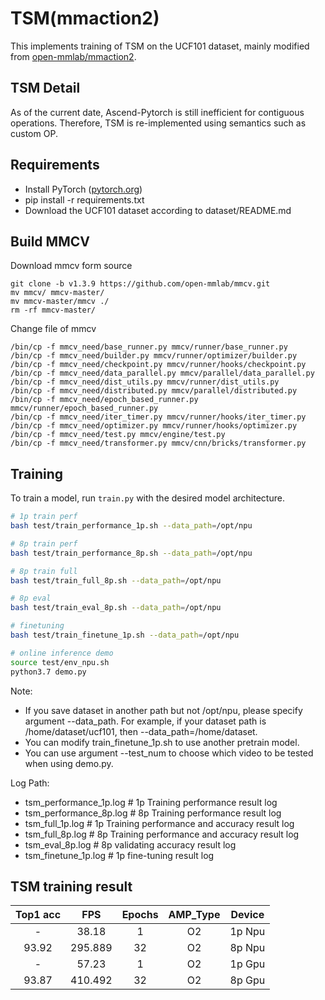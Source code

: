 # TSM(mmaction2)

This implements training of TSM on the UCF101 dataset, mainly modified from [open-mmlab/mmaction2](https://github.com/open-mmlab/mmaction2).

## TSM Detail 

As of the current date, Ascend-Pytorch is still inefficient for contiguous operations. 
Therefore, TSM is re-implemented using semantics such as custom OP.


## Requirements 

- Install PyTorch ([pytorch.org](http://pytorch.org))
- pip install -r requirements.txt
- Download the UCF101 dataset according to dataset/README.md

## Build MMCV
Download mmcv form source
```
git clone -b v1.3.9 https://github.com/open-mmlab/mmcv.git
mv mmcv/ mmcv-master/
mv mmcv-master/mmcv ./
rm -rf mmcv-master/
```

Change file of mmcv 
```
/bin/cp -f mmcv_need/base_runner.py mmcv/runner/base_runner.py
/bin/cp -f mmcv_need/builder.py mmcv/runner/optimizer/builder.py
/bin/cp -f mmcv_need/checkpoint.py mmcv/runner/hooks/checkpoint.py
/bin/cp -f mmcv_need/data_parallel.py mmcv/parallel/data_parallel.py
/bin/cp -f mmcv_need/dist_utils.py mmcv/runner/dist_utils.py
/bin/cp -f mmcv_need/distributed.py mmcv/parallel/distributed.py
/bin/cp -f mmcv_need/epoch_based_runner.py mmcv/runner/epoch_based_runner.py
/bin/cp -f mmcv_need/iter_timer.py mmcv/runner/hooks/iter_timer.py
/bin/cp -f mmcv_need/optimizer.py mmcv/runner/hooks/optimizer.py
/bin/cp -f mmcv_need/test.py mmcv/engine/test.py
/bin/cp -f mmcv_need/transformer.py mmcv/cnn/bricks/transformer.py
```

## Training 

To train a model, run `train.py` with the desired model architecture.

```bash
# 1p train perf
bash test/train_performance_1p.sh --data_path=/opt/npu

# 8p train perf
bash test/train_performance_8p.sh --data_path=/opt/npu

# 8p train full
bash test/train_full_8p.sh --data_path=/opt/npu

# 8p eval 
bash test/train_eval_8p.sh --data_path=/opt/npu

# finetuning
bash test/train_finetune_1p.sh --data_path=/opt/npu

# online inference demo
source test/env_npu.sh
python3.7 demo.py
```
Note:
- If you save dataset in another path but not /opt/npu, please specify argument --data_path.
For example, if your dataset path is /home/dataset/ucf101, then --data_path=/home/dataset.
- You can modify train_finetune_1p.sh to use another pretrain model.
- You can use argument --test_num to choose which video to be tested when using demo.py.

Log Path:
- tsm_performance_1p.log    # 1p Training performance result log
- tsm_performance_8p.log    # 8p Training performance result log
- tsm_full_1p.log       # 1p Training performance and accuracy result log
- tsm_full_8p.log       # 8p Training performance and accuracy result log
- tsm_eval_8p.log       # 8p validating accuracy result log
- tsm_finetune_1p.log   # 1p fine-tuning result log

## TSM training result 

| Top1 acc |   FPS   |  Epochs | AMP_Type |  Device  |
|  :---:   | :-----: |  :---:  | :------: | :------: |
|    -     |  38.18  |    1    |    O2    |  1p Npu  |
|  93.92   | 295.889 |    32   |    O2    |  8p Npu  |
|    -     |  57.23  |    1    |    O2    |  1p Gpu  |
|  93.87   | 410.492 |    32   |    O2    |  8p Gpu  |
